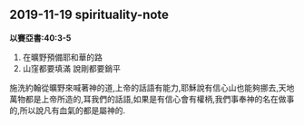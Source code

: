 ## 2019-11-19 spirituality-note

**以賽亞書:40:3-5**

1. 在曠野預備耶和華的路
2. 山窪都要填滿 說剛都要銷平


施洗約翰從曠野來喊著神的道,上帝的話語有能力,耶穌說有信心山也能夠挪去,天地萬物都是上帝所造的,耳我們的話語,如果是有信心會有權柄,我們事奉神的名在做事的,所以說凡有血氣的都是屬神的.
